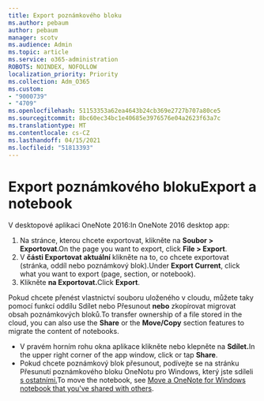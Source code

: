 ```yaml
---
title: Export poznámkového bloku
ms.author: pebaum
author: pebaum
manager: scotv
ms.audience: Admin
ms.topic: article
ms.service: o365-administration
ROBOTS: NOINDEX, NOFOLLOW
localization_priority: Priority
ms.collection: Adm_O365
ms.custom:
- "9000739"
- "4709"
ms.openlocfilehash: 51153353a62ea4643b24cb369e2727b707a80ce5
ms.sourcegitcommit: 8bc60ec34bc1e40685e3976576e04a2623f63a7c
ms.translationtype: MT
ms.contentlocale: cs-CZ
ms.lasthandoff: 04/15/2021
ms.locfileid: "51813393"
---
```

# <a name="export-a-notebook"></a><span data-ttu-id="d400e-102">Export poznámkového bloku</span><span class="sxs-lookup"><span data-stu-id="d400e-102">Export a notebook</span></span>

<span data-ttu-id="d400e-103">V desktopové aplikaci OneNote 2016:</span><span class="sxs-lookup"><span data-stu-id="d400e-103">In OneNote 2016 desktop app:</span></span>

1. <span data-ttu-id="d400e-104">Na stránce, kterou chcete exportovat, klikněte na **Soubor > Exportovat**.</span><span class="sxs-lookup"><span data-stu-id="d400e-104">On the page you want to export, click **File > Export**.</span></span>
2. <span data-ttu-id="d400e-105">V **části Exportovat aktuální** klikněte na to, co chcete exportovat (stránka, oddíl nebo poznámkový blok).</span><span class="sxs-lookup"><span data-stu-id="d400e-105">Under **Export Current**, click what you want to export (page, section, or notebook).</span></span>
3. <span data-ttu-id="d400e-106">Klikněte **na Exportovat.**</span><span class="sxs-lookup"><span data-stu-id="d400e-106">Click **Export**.</span></span>
 
<span data-ttu-id="d400e-107">Pokud chcete přenést vlastnictví souboru uloženého v  cloudu, můžete taky pomocí funkcí oddílu Sdílet nebo Přesunout **nebo** zkopírovat migrovat obsah poznámkových bloků.</span><span class="sxs-lookup"><span data-stu-id="d400e-107">To transfer ownership of a file stored in the cloud, you can also use the **Share** or the **Move/Copy** section features to migrate the content of notebooks.</span></span>  

- <span data-ttu-id="d400e-108">V pravém horním rohu okna aplikace klikněte nebo klepněte na **Sdílet.**</span><span class="sxs-lookup"><span data-stu-id="d400e-108">In the upper right corner of the app window, click or tap **Share**.</span></span>
- <span data-ttu-id="d400e-109">Pokud chcete poznámkový blok přesunout, podívejte se na stránku Přesunutí poznámkového bloku OneNotu pro Windows, který jste sdíleli [s ostatními.](https://support.office.com/article/move-a-onenote-for-windows-notebook-that-you-ve-shared-with-others-56c7659e-1850-49a6-8874-e2db6b440cd4?ui=en-US&rs=en-US&ad=US)</span><span class="sxs-lookup"><span data-stu-id="d400e-109">To move the notebook, see [Move a OneNote for Windows notebook that you've shared with others](https://support.office.com/article/move-a-onenote-for-windows-notebook-that-you-ve-shared-with-others-56c7659e-1850-49a6-8874-e2db6b440cd4?ui=en-US&rs=en-US&ad=US).</span></span>
